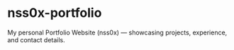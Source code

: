 # nss0x-portfolio
My personal Portfolio Website (nss0x) — showcasing projects, experience, and contact details.
